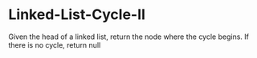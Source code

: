 # Linked-List-Cycle-II
Given the head of a linked list, return the node where the cycle begins. If there is no cycle, return null
